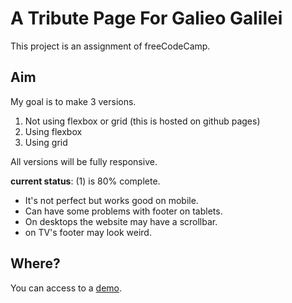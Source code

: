 # A Tribute Page For Galieo Galilei

This project is an assignment of freeCodeCamp.

## Aim
My goal is to make 3 versions.
1. Not using flexbox or grid (this is hosted on github pages)
2. Using flexbox
3. Using grid 
 
All versions will be fully responsive.

**current status**: (1) is 80% complete.
- It's not perfect but works good on mobile.
- Can have some problems with footer on tablets.
- On desktops the website may have a scrollbar.
- on TV's footer may look weird.

## Where?

You can access to a [demo](https://demo.ardasevinc.com/eppur-si-muove).
